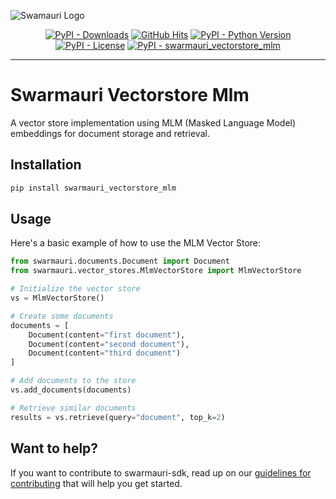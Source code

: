 
![Swamauri Logo](https://res.cloudinary.com/dbjmpekvl/image/upload/v1730099724/Swarmauri-logo-lockup-2048x757_hww01w.png)

<p align="center">
    <a href="https://pypi.org/project/swarmauri_vectorstore_mlm/">
        <img src="https://img.shields.io/pypi/dm/swarmauri_vectorstore_mlm" alt="PyPI - Downloads"/></a>
    <a href="https://github.com/swarmauri/swarmauri-sdk/blob/master/pkgs/community/swarmauri_vectorstore_mlm/README.md">
        <img src="https://hits.seeyoufarm.com/api/count/incr/badge.svg?url=https://github.com/swarmauri/swarmauri-sdk/pkgs/community/swarmauri_vectorstore_mlm/README.md&count_bg=%2379C83D&title_bg=%23555555&icon=&icon_color=%23E7E7E7&title=hits&edge_flat=false" alt="GitHub Hits"/></a>
    <a href="https://pypi.org/project/swarmauri_vectorstore_mlm/">
        <img src="https://img.shields.io/pypi/pyversions/swarmauri_vectorstore_mlm" alt="PyPI - Python Version"/></a>
    <a href="https://pypi.org/project/swarmauri_vectorstore_mlm/">
        <img src="https://img.shields.io/pypi/l/swarmauri_vectorstore_mlm" alt="PyPI - License"/></a>
    <a href="https://pypi.org/project/swarmauri_vectorstore_mlm/">
        <img src="https://img.shields.io/pypi/v/swarmauri_vectorstore_mlm?label=swarmauri_vectorstore_mlm&color=green" alt="PyPI - swarmauri_vectorstore_mlm"/></a>
</p>

---

# Swarmauri Vectorstore Mlm

A vector store implementation using MLM (Masked Language Model) embeddings for document storage and retrieval.

## Installation

```bash
pip install swarmauri_vectorstore_mlm
```

## Usage

Here's a basic example of how to use the MLM Vector Store:

```python
from swarmauri.documents.Document import Document
from swarmauri.vector_stores.MlmVectorStore import MlmVectorStore

# Initialize the vector store
vs = MlmVectorStore()

# Create some documents
documents = [
    Document(content="first document"),
    Document(content="second document"),
    Document(content="third document")
]

# Add documents to the store
vs.add_documents(documents)

# Retrieve similar documents
results = vs.retrieve(query="document", top_k=2)
```

## Want to help?

If you want to contribute to swarmauri-sdk, read up on our [guidelines for contributing](https://github.com/swarmauri/swarmauri-sdk/blob/master/contributing.md) that will help you get started.

